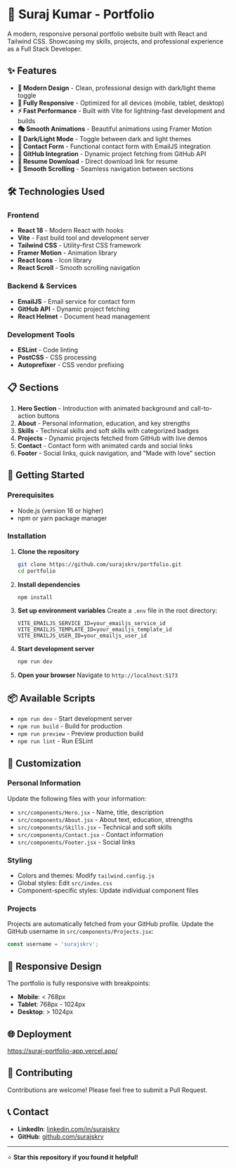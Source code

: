 # 🚀 Suraj Kumar - Portfolio

A modern, responsive personal portfolio website built with React and Tailwind CSS. Showcasing my skills, projects, and professional experience as a Full Stack Developer.

## ✨ Features

- **🎨 Modern Design** - Clean, professional design with dark/light theme toggle
- **📱 Fully Responsive** - Optimized for all devices (mobile, tablet, desktop)
- **⚡ Fast Performance** - Built with Vite for lightning-fast development and builds
- **🎭 Smooth Animations** - Beautiful animations using Framer Motion
- **🌙 Dark/Light Mode** - Toggle between dark and light themes
- **📧 Contact Form** - Functional contact form with EmailJS integration
- **🔗 GitHub Integration** - Dynamic project fetching from GitHub API
- **📄 Resume Download** - Direct download link for resume
- **🎯 Smooth Scrolling** - Seamless navigation between sections

## 🛠️ Technologies Used

### Frontend
- **React 18** - Modern React with hooks
- **Vite** - Fast build tool and development server
- **Tailwind CSS** - Utility-first CSS framework
- **Framer Motion** - Animation library
- **React Icons** - Icon library
- **React Scroll** - Smooth scrolling navigation

### Backend & Services
- **EmailJS** - Email service for contact form
- **GitHub API** - Dynamic project fetching
- **React Helmet** - Document head management

### Development Tools
- **ESLint** - Code linting
- **PostCSS** - CSS processing
- **Autoprefixer** - CSS vendor prefixing

## 📋 Sections

1. **Hero Section** - Introduction with animated background and call-to-action buttons
2. **About** - Personal information, education, and key strengths
3. **Skills** - Technical skills and soft skills with categorized badges
4. **Projects** - Dynamic projects fetched from GitHub with live demos
5. **Contact** - Contact form with animated cards and social links
6. **Footer** - Social links, quick navigation, and "Made with love" section

## 🚀 Getting Started

### Prerequisites
- Node.js (version 16 or higher)
- npm or yarn package manager

### Installation

1. **Clone the repository**
   ```bash
   git clone https://github.com/surajskrv/portfolio.git
   cd portfolio
   ```

2. **Install dependencies**
   ```bash
   npm install
   ```

3. **Set up environment variables**
   Create a `.env` file in the root directory:
   ```env
   VITE_EMAILJS_SERVICE_ID=your_emailjs_service_id
   VITE_EMAILJS_TEMPLATE_ID=your_emailjs_template_id
   VITE_EMAILJS_USER_ID=your_emailjs_user_id
   ```

4. **Start development server**
   ```bash
   npm run dev
   ```

5. **Open your browser**
   Navigate to `http://localhost:5173`

## 📦 Available Scripts

- `npm run dev` - Start development server
- `npm run build` - Build for production
- `npm run preview` - Preview production build
- `npm run lint` - Run ESLint

## 🎨 Customization

### Personal Information
Update the following files with your information:
- `src/components/Hero.jsx` - Name, title, description
- `src/components/About.jsx` - About text, education, strengths
- `src/components/Skills.jsx` - Technical and soft skills
- `src/components/Contact.jsx` - Contact information
- `src/components/Footer.jsx` - Social links

### Styling
- Colors and themes: Modify `tailwind.config.js`
- Global styles: Edit `src/index.css`
- Component-specific styles: Update individual component files

### Projects
Projects are automatically fetched from your GitHub profile. Update the GitHub username in `src/components/Projects.jsx`:
```javascript
const username = 'surajskrv';
```

## 📱 Responsive Design

The portfolio is fully responsive with breakpoints:
- **Mobile**: < 768px
- **Tablet**: 768px - 1024px
- **Desktop**: > 1024px

## 🌐 Deployment

 https://suraj-portfolio-app.vercel.app/

## 🤝 Contributing

Contributions are welcome! Please feel free to submit a Pull Request.

## 📞 Contact

- **LinkedIn**: [linkedin.com/in/surajskrv](https://linkedin.com/in/surajskrv)
- **GitHub**: [github.com/surajskrv](https://github.com/surajskrv)

---

⭐ **Star this repository if you found it helpful!**
